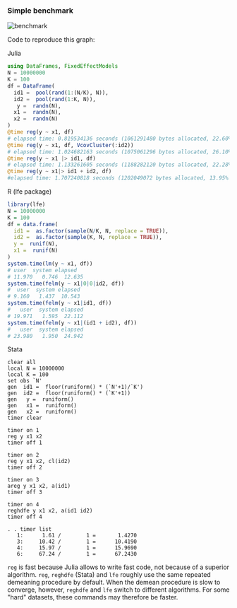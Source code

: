 ### Simple benchmark 
![benchmark](https://cdn.rawgit.com/matthieugomez/FixedEffectModels.jl/master/files/result2.svg)

Code to reproduce this graph:

  Julia
  ```julia
  using DataFrames, FixedEffectModels
  N = 10000000
  K = 100
  df = DataFrame(
    id1 =  pool(rand(1:(N/K), N)),
    id2 =  pool(rand(1:K, N)),
     y =  randn(N),
    x1 =  randn(N),
    x2 =  randn(N)
  )
  @time reg(y ~ x1, df)
  # elapsed time: 0.819534136 seconds (1061291480 bytes allocated, 22.60% gc time)
  @time reg(y ~ x1, df, VcovCluster(:id2))
  # elapsed time: 1.024682163 seconds (1075061296 bytes allocated, 26.10% gc time)
  @time reg(y ~ x1 |> id1, df)
  # elapsed time: 1.133261605 seconds (1188282120 bytes allocated, 22.28% gc time)
  @time reg(y ~ x1|> id1 + id2, df)
  #elapsed time: 1.707240818 seconds (1202049072 bytes allocated, 13.95% gc time)
  ````

  R (lfe package)
  ```R
  library(lfe)
  N = 10000000
  K = 100
  df = data.frame(
    id1 =  as.factor(sample(N/K, N, replace = TRUE)),
    id2 =  as.factor(sample(K, N, replace = TRUE)),
    y =  runif(N),
    x1 =  runif(N)
  )
  system.time(lm(y ~ x1, df))
  # user  system elapsed 
  # 11.970   0.746  12.635 
  system.time(felm(y ~ x1|0|0|id2, df))
  #  user  system elapsed 
  # 9.160   1.437  10.543 
  system.time(felm(y ~ x1|id1, df))
  #   user  system elapsed 
  # 19.971   1.595  22.112 
  system.time(felm(y ~ x1|(id1 + id2), df))
  #   user  system elapsed 
  # 23.980   1.950  24.942 
  ```



  Stata
  ```
  clear all
  local N = 10000000
  local K = 100
  set obs `N'
  gen  id1 =  floor(runiform() * (`N'+1)/`K')
  gen  id2 =  floor(runiform() * (`K'+1))
  gen   y =  runiform()
  gen   x1 =  runiform()
  gen   x2 =  runiform()
  timer clear

  timer on 1
  reg y x1 x2
  timer off 1

  timer on 2
  reg y x1 x2, cl(id2)
  timer off 2

  timer on 3
  areg y x1 x2, a(id1)
  timer off 3

  timer on 4
  reghdfe y x1 x2, a(id1 id2)
  timer off 4

  . . timer list
     1:      1.61 /        1 =       1.4270
     3:     10.42 /        1 =      10.4190
     4:     15.97 /        1 =      15.9690
     6:     67.24 /        1 =      67.2430
  ````






`reg` is fast because Julia allows to write fast code, not because of a superior algorithm. `reg`, `reghdfe` (Stata) and `lfe`  roughly use the same repeated demeaning procedure by default. When the demean procedure is slow to converge, however, `reghdfe` and `lfe` switch to different algorithms. For some "hard" datasets, these commands may therefore be faster.
